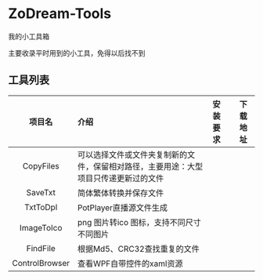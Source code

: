 # ZoDream-Tools
 我的小工具箱

主要收录平时用到的小工具，免得以后找不到


## 工具列表

|项目名|介绍|安装要求|下载地址|
|:--:|:--|:--|:--:|
|CopyFiles|可以选择文件或文件夹复制新的文件，保留相对路径，主要用途：大型项目只传递更新过的文件|||
|SaveTxt|简体繁体转换并保存文件|||
|TxtToDpl|PotPlayer直播源文件生成|||
|ImageToIco|png 图片转ico 图标，支持不同尺寸不同图片|||
|FindFile|根据Md5、CRC32查找重复的文件|||
|ControlBrowser|查看WPF自带控件的xaml资源|||

